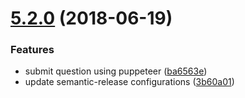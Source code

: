 # [5.2.0](https://github.com/matheussampaio/urionlinejudge-cli/compare/v5.1.0...v5.2.0) (2018-06-19)


### Features

* submit question using puppeteer ([ba6563e](https://github.com/matheussampaio/urionlinejudge-cli/commit/ba6563e))
* update semantic-release configurations ([3b60a01](https://github.com/matheussampaio/urionlinejudge-cli/commit/3b60a01))
